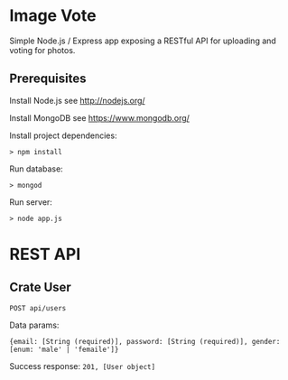 Image Vote
==========
Simple Node.js / Express app exposing a RESTful API for uploading and voting for photos.

Prerequisites
-------------

Install Node.js
  see http://nodejs.org/

Install MongoDB
  see https://www.mongodb.org/

Install project dependencies:

`> npm install`

Run database:

`> mongod`

Run server:

`> node app.js`

REST API
========
Crate User
----------
`POST api/users`

Data params:

`{email: [String (required)], password: [String (required)], gender: [enum: 'male' | 'femaile']}`

Success response:
`201, [User object]`



